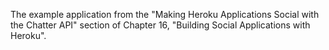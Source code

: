 The example application from the "Making Heroku Applications Social with the Chatter API" section of Chapter 16, "Building Social Applications with Heroku".